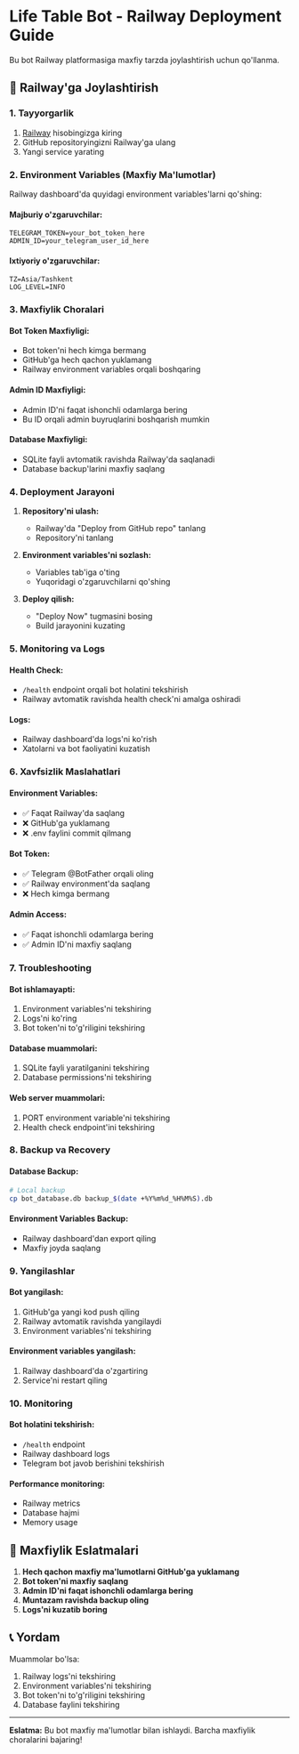 # Life Table Bot - Railway Deployment Guide

Bu bot Railway platformasiga maxfiy tarzda joylashtirish uchun qo'llanma.

## 🚀 Railway'ga Joylashtirish

### 1. Tayyorgarlik

1. [Railway](https://railway.app) hisobingizga kiring
2. GitHub repositoryingizni Railway'ga ulang
3. Yangi service yarating

### 2. Environment Variables (Maxfiy Ma'lumotlar)

Railway dashboard'da quyidagi environment variables'larni qo'shing:

#### Majburiy o'zgaruvchilar:
```
TELEGRAM_TOKEN=your_bot_token_here
ADMIN_ID=your_telegram_user_id_here
```

#### Ixtiyoriy o'zgaruvchilar:
```
TZ=Asia/Tashkent
LOG_LEVEL=INFO
```

### 3. Maxfiylik Choralari

#### Bot Token Maxfiyligi:
- Bot token'ni hech kimga bermang
- GitHub'ga hech qachon yuklamang
- Railway environment variables orqali boshqaring

#### Admin ID Maxfiyligi:
- Admin ID'ni faqat ishonchli odamlarga bering
- Bu ID orqali admin buyruqlarini boshqarish mumkin

#### Database Maxfiyligi:
- SQLite fayli avtomatik ravishda Railway'da saqlanadi
- Database backup'larini maxfiy saqlang

### 4. Deployment Jarayoni

1. **Repository'ni ulash:**
   - Railway'da "Deploy from GitHub repo" tanlang
   - Repository'ni tanlang

2. **Environment variables'ni sozlash:**
   - Variables tab'iga o'ting
   - Yuqoridagi o'zgaruvchilarni qo'shing

3. **Deploy qilish:**
   - "Deploy Now" tugmasini bosing
   - Build jarayonini kuzating

### 5. Monitoring va Logs

#### Health Check:
- `/health` endpoint orqali bot holatini tekshirish
- Railway avtomatik ravishda health check'ni amalga oshiradi

#### Logs:
- Railway dashboard'da logs'ni ko'rish
- Xatolarni va bot faoliyatini kuzatish

### 6. Xavfsizlik Maslahatlari

#### Environment Variables:
- ✅ Faqat Railway'da saqlang
- ❌ GitHub'ga yuklamang
- ❌ .env faylini commit qilmang

#### Bot Token:
- ✅ Telegram @BotFather orqali oling
- ✅ Railway environment'da saqlang
- ❌ Hech kimga bermang

#### Admin Access:
- ✅ Faqat ishonchli odamlarga bering
- ✅ Admin ID'ni maxfiy saqlang

### 7. Troubleshooting

#### Bot ishlamayapti:
1. Environment variables'ni tekshiring
2. Logs'ni ko'ring
3. Bot token'ni to'g'riligini tekshiring

#### Database muammolari:
1. SQLite fayli yaratilganini tekshiring
2. Database permissions'ni tekshiring

#### Web server muammolari:
1. PORT environment variable'ni tekshiring
2. Health check endpoint'ini tekshiring

### 8. Backup va Recovery

#### Database Backup:
```bash
# Local backup
cp bot_database.db backup_$(date +%Y%m%d_%H%M%S).db
```

#### Environment Variables Backup:
- Railway dashboard'dan export qiling
- Maxfiy joyda saqlang

### 9. Yangilashlar

#### Bot yangilash:
1. GitHub'ga yangi kod push qiling
2. Railway avtomatik ravishda yangilaydi
3. Environment variables'ni tekshiring

#### Environment variables yangilash:
1. Railway dashboard'da o'zgartiring
2. Service'ni restart qiling

### 10. Monitoring

#### Bot holatini tekshirish:
- `/health` endpoint
- Railway dashboard logs
- Telegram bot javob berishini tekshirish

#### Performance monitoring:
- Railway metrics
- Database hajmi
- Memory usage

## 🔐 Maxfiylik Eslatmalari

1. **Hech qachon maxfiy ma'lumotlarni GitHub'ga yuklamang**
2. **Bot token'ni maxfiy saqlang**
3. **Admin ID'ni faqat ishonchli odamlarga bering**
4. **Muntazam ravishda backup oling**
5. **Logs'ni kuzatib boring**

## 📞 Yordam

Muammolar bo'lsa:
1. Railway logs'ni tekshiring
2. Environment variables'ni tekshiring
3. Bot token'ni to'g'riligini tekshiring
4. Database faylini tekshiring

---

**Eslatma:** Bu bot maxfiy ma'lumotlar bilan ishlaydi. Barcha maxfiylik choralarini bajaring! 